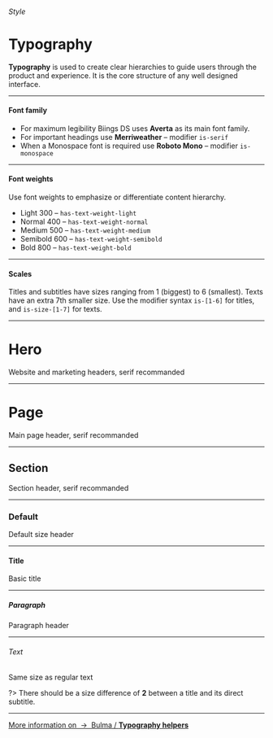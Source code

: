 <h6 class="subtitle is-6 is-uppercase has-text-grey">Style</h6><h1 class="title is-serif is-1">Typography</h1>
<p class="subtitle is-5">
    <strong>Typography</strong> is used to create clear hierarchies to guide users through the product and experience. It is the core structure of any well designed interface.
</p>

<hr class="is-large is-visible">

<h4 class="title is-4">Font family</h4>

<ul class="list">
    <li>For maximum legibility Biings DS uses <strong>Averta</strong> as its main font family.</li>
    <li>For important headings use <strong class="is-serif">Merriweather</strong> – modifier <code>is-serif</code></li>
    <li>When a Monospace font is required use <strong class="is-monospace">Roboto Mono</strong> – modifier <code>is-monospace</code></li>
</ul>

<hr class="is-large is-visible">
<h4 class="title is-4 is-spaced">Font weights</h4>

Use font weights to emphasize or differentiate content hierarchy.

<ul class="list">
    <li><span class="has-text-weight-light">Light 300</span> – <code>has-text-weight-light</code></li>
    <li><span class="has-text-weight-normal">Normal 400</span> – <code>has-text-weight-normal</code></li>
    <li><span class="has-text-weight-medium">Medium 500</span> – <code>has-text-weight-medium</code></li>
    <li><span class="has-text-weight-semibold">Semibold 600</span> – <code>has-text-weight-semibold</code></li>
    <li><span class="has-text-weight-bold">Bold 800</span> – <code>has-text-weight-bold</code></li>
</ul>

<hr class="is-large is-visible">
<h4 class="title is-4 is-spaced">Scales</h4>

Titles and subtitles have sizes ranging from 1 (biggest) to 6 (smallest). Texts have an extra 7th smaller size. Use the modifier syntax `is-[1-6]` for titles, and `is-size-[1-7]` for texts.
<hr class="is-small">
<div class="box">
    <h1 class="title is-0 is-serif">Hero</h1><div class="subtitle is-4 has-text-grey">Website and marketing headers, serif recommanded</div>
    <hr class="is-smaller">
    <h1 class="title is-1 is-serif">Page</h1><div class="subtitle is-4 has-text-grey">Main page header, serif recommanded</div>
    <hr class="is-smaller">
    <h2 class="title is-2 is-serif">Section</h2><div class="subtitle is-4 has-text-grey">Section header, serif recommanded</div>
    <hr class="is-smaller">
    <h3 class="title is-3">Default</h3><div class="subtitle is-5 has-text-grey">Default size header</div>
    <hr class="is-smaller">
    <h4 class="title is-4">Title</h4><div class="subtitle is-5 has-text-grey">Basic title</div>
    <hr class="is-smaller">
    <h5 class="title is-5">Paragraph</h5><div class="subtitle is-6 has-text-grey">Paragraph header</div>
    <hr class="is-smaller">
    <h6 class="title is-6">Text</h6><div class="subtitle is-6 has-text-grey">Same size as regular text</div>
</div>

?> There should be a size difference of <strong>2</strong> between a title and its direct subtitle.

<hr>

<a href="http://bulma.io/documentation/modifiers/typography-helpers/" target="blank" class="box is-bordered is-link">
    More information on &nbsp;→&nbsp; <span class="has-text-primary">Bulma / <strong>Typography helpers</strong></span>
</a>